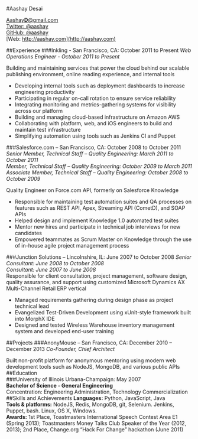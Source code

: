 #Aashay Desai

<span class="contact email"><a href="mailto:aashayd@gmail.com">Aashay<strong>D</strong>@gmail.com</a></span>  
<span class="contact twitter">[Twitter: @aashay](http://twitter.com/aashay)</span>  
<span class="contact github">[GitHub: @aashay](http://github.com/aashay)</span>  
<span class="contact web">[Web: http://aashay.com](http://aashay.com)</span>  

##Experience
###Inkling - San Francisco, CA: October 2011 to Present
*Web Operations Engineer - October 2011 to Present*

Building and maintaining services that power the cloud behind our scalable publishing environment, online reading experience, and internal tools

* Developing internal tools such as deployment dashboards to increase engineering productivity
* Participating in regular on-call rotation to ensure service reliability
* Integrating monitoring and metrics-gathering systems for visibility across our platform
* Building and managing cloud-based infrastructure on Amazon AWS
* Collaborating with platform, web, and iOS engineers to build and maintain test infrastructure
* Simplifying automation using tools such as Jenkins CI and Puppet

###Salesforce.com – San Francisco, CA: October 2008 to October 2011
*Senior Member, Technical Staff – Quality Engineering: March 2011 to October 2011*  
*Member, Technical Staff – Quality Engineering: October 2009 to March 2011*   
*Associate Member, Technical Staff – Quality Engineering: October 2008 to October 2009*  

Quality Engineer on Force.com API, formerly on Salesforce Knowledge  

* Responsible for maintaining test automation suites and QA processes on features such as REST API, Apex, Streaming API (CometD), and SOAP APIs  
* Helped design and implement Knowledge 1.0 automated test suites  
* Mentor new hires and participate in technical job interviews for new candidates  
* Empowered teammates as Scrum Master on Knowledge through the use of in-house agile project management process  

###Junction Solutions – Lincolnshire, IL: June 2007 to October 2008
*Senior Consultant: June 2008 to October 2008*  
*Consultant: June 2007 to June 2008*  
Responsible for client consultation, project management, software design, quality assurance, and support using customized Microsoft Dynamics AX Multi-Channel Retail ERP vertical  

* Managed requirements gathering during design phase as project technical lead   
* Evangelized Test-Driven Development using xUnit-style framework built into MorphX IDE
* Designed and tested Wireless Warehouse inventory management system and developed end-user training

##Projects
###AnonyMouse – San Francisco, CA: December 2010 – December 2013
*Co-Founder, Chief Architect*  

Built non-profit platform for anonymous mentoring using modern web development tools such as NodeJS, MongoDB, and various public APIs  
##Education  
###University of Illinois Urbana-Champaign:	May 2007  
**Bachelor of Science - General Engineering**  
Concentration: Engineering Administration, Technology Commercialization  
##Skills and Achievements
**Languages:** Python, JavaScript, Java  
**Tools &amp; platforms:** NodeJS, Redis, MongoDB, git, Selenium.  Jenkins, Puppet, bash. Linux, OS X, Windows.   
**Awards:** 1st Place, Toastmasters International Speech Contest Area E1 (Spring 2013); Toastmasters Money Talks Club Speaker of the Year (2012, 2013); 2nd Place, Change.org “Hack For Change” hackathon (June 2011)

